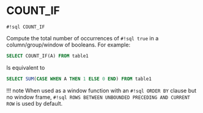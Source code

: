 # COUNT_IF

`#!sql COUNT_IF`

Compute the total number of occurrences of `#!sql true` in a column/group/window
of booleans. For example:

```sql
SELECT COUNT_IF(A) FROM table1
```

Is equivalent to

```sql
SELECT SUM(CASE WHEN A THEN 1 ELSE 0 END) FROM table1
```

!!! note
When used as a window function with an `#!sql ORDER BY` clause but no window frame, `#!sql ROWS BETWEEN UNBOUNDED PRECEDING AND CURRENT ROW` is used by default.
